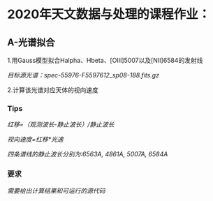 # 2020年天文数据与处理的课程作业：

## A-光谱拟合

1.用Gauss模型拟合Halpha、Hbeta、[OIII]5007以及[NII]6584的发射线

_目标源光谱：spec-55976-F5597612_sp08-188.fits.gz_

2.计算该光谱对应天体的视向速度

### Tips

_红移=（观测波长-静止波长）/静止波长_

_视向速度=红移*光速_

_四条谱线的静止波长分别为:6563A, 4861A, 5007A, 6584A_

### 要求

_需要给出计算结果和可运行的源代码_
